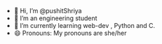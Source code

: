 - 👋 Hi, I’m @pushitShriya
- 👀 I’m an engineering student
- 🌱 I’m currently learning web-dev , Python and C.
- 😄 Pronouns: My pronouns are she/her

<!---
pushitShriya/pushitShriya is a ✨ special ✨ repository because its `README.md` (this file) appears on your GitHub profile.
You can click the Preview link to take a look at your changes.
--->
